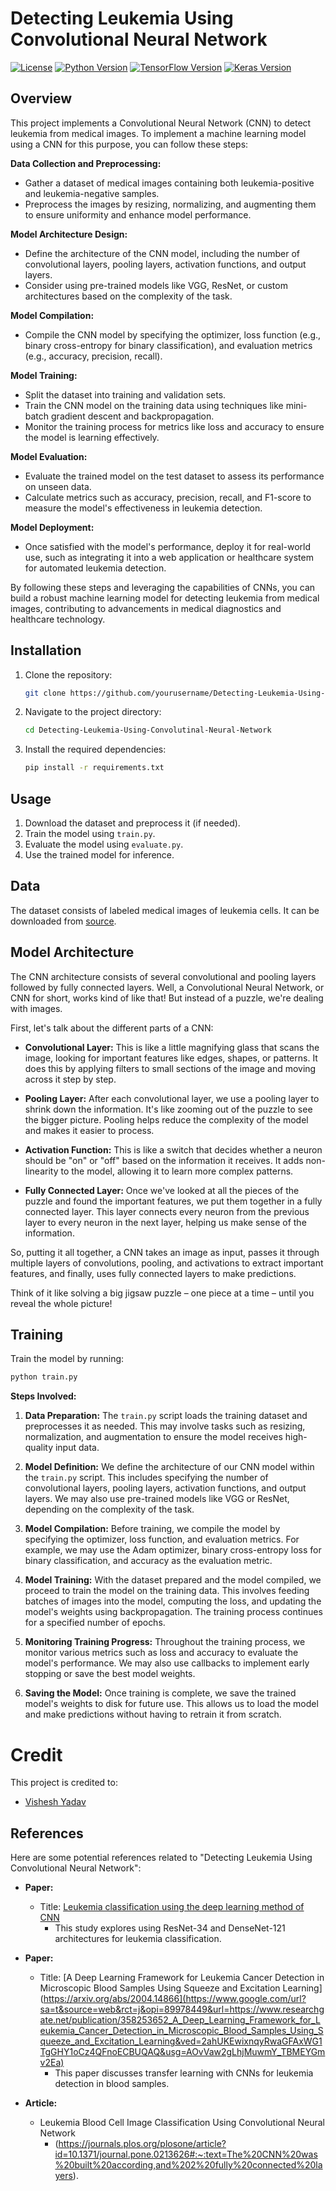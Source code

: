 # Detecting Leukemia Using Convolutional Neural Network

[![License](https://img.shields.io/badge/License-MIT-blue.svg)](https://opensource.org/licenses/MIT)
[![Python Version](https://img.shields.io/badge/Python-3.7%20%7C%203.8%20%7C%203.9-blue)](https://www.python.org/downloads/)
[![TensorFlow Version](https://img.shields.io/badge/TensorFlow-2.x-orange)](https://www.tensorflow.org/)
[![Keras Version](https://img.shields.io/badge/Keras-2.x-red)](https://keras.io/)

## Overview

This project implements a Convolutional Neural Network (CNN) to detect leukemia from medical images.
To implement a machine learning model using a CNN for this purpose, you can follow these steps:

**Data Collection and Preprocessing:**
- Gather a dataset of medical images containing both leukemia-positive and leukemia-negative samples.
- Preprocess the images by resizing, normalizing, and augmenting them to ensure uniformity and enhance model performance.

**Model Architecture Design:**
- Define the architecture of the CNN model, including the number of convolutional layers, pooling layers, activation functions, and output layers.
- Consider using pre-trained models like VGG, ResNet, or custom architectures based on the complexity of the task.

**Model Compilation:**
- Compile the CNN model by specifying the optimizer, loss function (e.g., binary cross-entropy for binary classification), and evaluation metrics (e.g., accuracy, precision, recall).

**Model Training:**
- Split the dataset into training and validation sets.
- Train the CNN model on the training data using techniques like mini-batch gradient descent and backpropagation.
- Monitor the training process for metrics like loss and accuracy to ensure the model is learning effectively.

**Model Evaluation:**
- Evaluate the trained model on the test dataset to assess its performance on unseen data.
- Calculate metrics such as accuracy, precision, recall, and F1-score to measure the model's effectiveness in leukemia detection.

**Model Deployment:**
- Once satisfied with the model's performance, deploy it for real-world use, such as integrating it into a web application or healthcare system for automated leukemia detection.

By following these steps and leveraging the capabilities of CNNs, you can build a robust machine learning model for detecting leukemia from medical images, contributing to advancements in medical diagnostics and healthcare technology.


## Installation

1. Clone the repository:

    ```bash
    git clone https://github.com/yourusername/Detecting-Leukemia-Using-Convolutinal-Neural-Network.git
    ```

2. Navigate to the project directory:

    ```bash
    cd Detecting-Leukemia-Using-Convolutinal-Neural-Network
    ```

3. Install the required dependencies:

    ```bash
    pip install -r requirements.txt
    ```

## Usage

1. Download the dataset and preprocess it (if needed).
2. Train the model using `train.py`.
3. Evaluate the model using `evaluate.py`.
4. Use the trained model for inference.

## Data

The dataset consists of labeled medical images of leukemia cells. It can be downloaded from [source](https://www.kaggle.com/datasets/mehradaria/leukemia).

## Model Architecture

The CNN architecture consists of several convolutional and pooling layers followed by fully connected layers.
Well, a Convolutional Neural Network, or CNN for short, works kind of like that! But instead of a puzzle, we're dealing with images.

First, let's talk about the different parts of a CNN:

- **Convolutional Layer:** This is like a little magnifying glass that scans the image, looking for important features like edges, shapes, or patterns. It does this by applying filters to small sections of the image and moving across it step by step.

- **Pooling Layer:** After each convolutional layer, we use a pooling layer to shrink down the information. It's like zooming out of the puzzle to see the bigger picture. Pooling helps reduce the complexity of the model and makes it easier to process.

- **Activation Function:** This is like a switch that decides whether a neuron should be "on" or "off" based on the information it receives. It adds non-linearity to the model, allowing it to learn more complex patterns.

- **Fully Connected Layer:** Once we've looked at all the pieces of the puzzle and found the important features, we put them together in a fully connected layer. This layer connects every neuron from the previous layer to every neuron in the next layer, helping us make sense of the information.

So, putting it all together, a CNN takes an image as input, passes it through multiple layers of convolutions, pooling, and activations to extract important features, and finally, uses fully connected layers to make predictions.

Think of it like solving a big jigsaw puzzle – one piece at a time – until you reveal the whole picture!


## Training

Train the model by running:

```bash
python train.py
```
**Steps Involved:**

1. **Data Preparation:** The `train.py` script loads the training dataset and preprocesses it as needed. This may involve tasks such as resizing, normalization, and augmentation to ensure the model receives high-quality input data.

2. **Model Definition:** We define the architecture of our CNN model within the `train.py` script. This includes specifying the number of convolutional layers, pooling layers, activation functions, and output layers. We may also use pre-trained models like VGG or ResNet, depending on the complexity of the task.

3. **Model Compilation:** Before training, we compile the model by specifying the optimizer, loss function, and evaluation metrics. For example, we may use the Adam optimizer, binary cross-entropy loss for binary classification, and accuracy as the evaluation metric.

4. **Model Training:** With the dataset prepared and the model compiled, we proceed to train the model on the training data. This involves feeding batches of images into the model, computing the loss, and updating the model's weights using backpropagation. The training process continues for a specified number of epochs.

5. **Monitoring Training Progress:** Throughout the training process, we monitor various metrics such as loss and accuracy to evaluate the model's performance. We may also use callbacks to implement early stopping or save the best model weights.

6. **Saving the Model:** Once training is complete, we save the trained model's weights to disk for future use. This allows us to load the model and make predictions without having to retrain it from scratch.


# Credit

This project is credited to:

- [Vishesh Yadav](https://github.com/vishesh9131) 

## References

Here are some potential references related to "Detecting Leukemia Using Convolutional Neural Network":

- **Paper:**
  - Title: [Leukemia classification using the deep learning method of CNN](https://pubmed.ncbi.nlm.nih.gov/35253723/)
    - This study explores using ResNet-34 and DenseNet-121 architectures for leukemia classification.

- **Paper:**
  - Title: [A Deep Learning Framework for Leukemia Cancer Detection in Microscopic Blood Samples Using Squeeze and Excitation Learning](https://arxiv.org/abs/2004.14866](https://www.google.com/url?sa=t&source=web&rct=j&opi=89978449&url=https://www.researchgate.net/publication/358253652_A_Deep_Learning_Framework_for_Leukemia_Cancer_Detection_in_Microscopic_Blood_Samples_Using_Squeeze_and_Excitation_Learning&ved=2ahUKEwixnqyRwaGFAxWG1TgGHY1oCz4QFnoECBUQAQ&usg=AOvVaw2gLhjMuwmY_TBMEYGmv2Ea)
    - This paper discusses transfer learning with CNNs for leukemia detection in blood samples.

- **Article:**
  - Leukemia Blood Cell Image Classification Using Convolutional Neural Network
    - (https://journals.plos.org/plosone/article?id=10.1371/journal.pone.0213626#:~:text=The%20CNN%20was%20built%20according,and%202%20fully%20connected%20layers).


